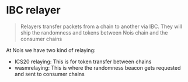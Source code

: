 # IBC relayer

> Relayers transfer packets from a chain to another via IBC. They will ship the
> randomness and tokens between Nois chain and the consumer chains

At Nois we have two kind of relaying:

- ICS20 relaying: This is for token transfer between chains
- wasmrelaying: This is where the randomness beacon gets requested and sent to
  consumer chains
